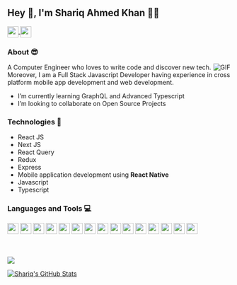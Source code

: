 ## Hey 👋, I'm Shariq Ahmed Khan :man_technologist:
<a href="https://www.linkedin.com/in/shariq-fyaz/" target="_blank">
  <img height="25" align="center" src="https://img.shields.io/badge/LinkedIn-0077B5?style=for-the-badge&logo=linkedin&logoColor=white" />
</a>
<a href="mailto:shariqfyaz@gmail.com">
  <img height="25" align="center" src="https://img.shields.io/badge/Gmail-D14836?style=for-the-badge&logo=gmail&logoColor=white" />
</a>

### About :sunglasses:
<img align="right" alt="GIF" src="https://media.giphy.com/media/836HiJc7pgzy8iNXCn/giphy.gif" />
A Computer Engineer who loves to write code and discover new tech. Moreover, I am a Full Stack Javascript Developer having experience in cross platform mobile app development and web development.

- I’m currently learning GraphQL and Advanced Typescript
- I’m looking to collaborate on Open Source Projects

### Technologies 🚀
- React JS
- Next JS
- React Query
- Redux
- Express
- Mobile application development using **React Native**
- Javascript
- Typescript

### Languages and Tools 💻

<a href="https://github.com/codewithshariq"><img height="25" src="https://img.shields.io/badge/JavaScript-323330?style=for-the-badge&logo=javascript&logoColor=F7DF1E"></a>
<a href="https://github.com/codewithshariq"><img height="25" src="https://img.shields.io/badge/HTML5-E34F26?style=for-the-badge&logo=html5&logoColor=white"></a>
<a href="https://github.com/codewithshariq"><img height="25" src="https://img.shields.io/badge/CSS-239120?&style=for-the-badge&logo=css3&logoColor=white"></a>
<a href="https://github.com/codewithshariq"><img height="25" src="https://img.shields.io/badge/TypeScript-007ACC?style=for-the-badge&logo=typescript&logoColor=white"></a>
<a href="https://github.com/codewithshariq"><img height="25" src="https://img.shields.io/badge/json-5E5C5C?style=for-the-badge&logo=json&logoColor=white"></a>
<a href="https://github.com/codewithshariq"><img height="25" src="https://img.shields.io/badge/MongoDB-4EA94B?style=for-the-badge&logo=mongodb&logoColor=white"></a>
<a href="https://github.com/codewithshariq"><img height="25" src="https://img.shields.io/badge/MySQL-00000F?style=for-the-badge&logo=mysql&logoColor=white"></a>
<a href="https://github.com/codewithshariq"><img height="25" src="https://img.shields.io/badge/React_Native-20232A?style=for-the-badge&logo=react&logoColor=61DAFB"></a>
<a href="https://github.com/codewithshariq"><img height="25" src="https://img.shields.io/badge/Node.js-339933?style=for-the-badge&logo=nodedotjs&logoColor=white"></a>
<a href="https://github.com/codewithshariq"><img height="25" src="https://img.shields.io/badge/React-20232A?style=for-the-badge&logo=react&logoColor=61DAFB"></a>
<a href="https://github.com/codewithshariq"><img height="25" src="https://img.shields.io/badge/Redux-593D88?style=for-the-badge&logo=redux&logoColor=white"></a>
<a href="https://github.com/codewithshariq"><img height="25" src="https://img.shields.io/badge/React_Router-CA4245?style=for-the-badge&logo=react-router&logoColor=white"></a>
<a href="https://github.com/codewithshariq"><img height="25" src="https://img.shields.io/badge/next.js-000000?style=for-the-badge&logo=nextdotjs&logoColor=white"></a>
<a href="https://github.com/codewithshariq"><img height="25" src="https://img.shields.io/badge/Git-F05032?style=for-the-badge&logo=git&logoColor=white"></a>
<a href="https://github.com/codewithshariq"><img height="25" src="https://img.shields.io/badge/Jira-0052CC?style=for-the-badge&logo=Jira&logoColor=white"></a>


<br></br>
<a href="https://github.com/codewithshariq">
  <img align="center" src="https://github-readme-stats.vercel.app/api/top-langs/?username=codewithshariq&theme=radical&hide=ruby,dockerfile,starlark" />
</a>

<a href="https://github.com/codewithshariq">
<img src="https://github-readme-stats.vercel.app/api?username=codewithshariq&&show_icons=true&theme=radical&line_height=27&v=5" alt="Shariq's GitHub Stats" />
</a>

<!--
![](https://komarev.com/ghpvc/?username=codewithshariq&style=flat-square)
-->

<!--
- 🔭 I’m currently working on ...
- 🌱 I’m currently learning ...
- 👯 I’m looking to collaborate on ...
- 🤔 I’m looking for help with ...
- 💬 Ask me about ...
- 📫 How to reach me: ...
- 😄 Pronouns: ...
- ⚡ Fun fact: ...
- -->

